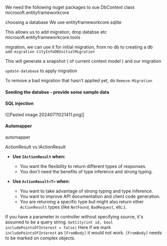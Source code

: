We need the following nuget packages to sue DbContext class
microsoft.entityframeworkcore 

choosing a database
We use entityframeworkcore.sqlite


This allows us to add migration, drop databse etc
microsoft.entityframeworkcore.tools

migration, we can use it for initial migration, from no db to creating a db
`add-migration CityInfoDBInitialMigration`

This will generate a snapshot ( of current context model ) and our migration

`update-database` to apply migration

To remove a bad migration that hasn't applied yet, do
`Remove-Migration`

#### Seeding the databse - provide some sample data


#### SQL injection
![[Pasted image 20240711021411.png]]



#### Automapper
automapper



ActionResult vs IActionResult

- **Use `IActionResult` when:**
    
    - You want the flexibility to return different types of responses.
    - You don't need the benefits of type inference and strong typing.
- **Use `ActionResult<T>` when:**
    
    - You want to take advantage of strong typing and type inference.
    - You want to improve API documentation and client code generation.
    - You are returning a specific type but might also return other `ActionResult` types (like `NotFound`, `BadRequest`, etc.).


If you have a parameter in controller without specifying source, it's assumed to be a query string.
`GetCity(int id, bool includePointsOfInterest = false)`
Here if we mark `includePointsOfInterest` as `[FromBody]` it would not work.
`[FromBody]` needs to be marked on complex objects.